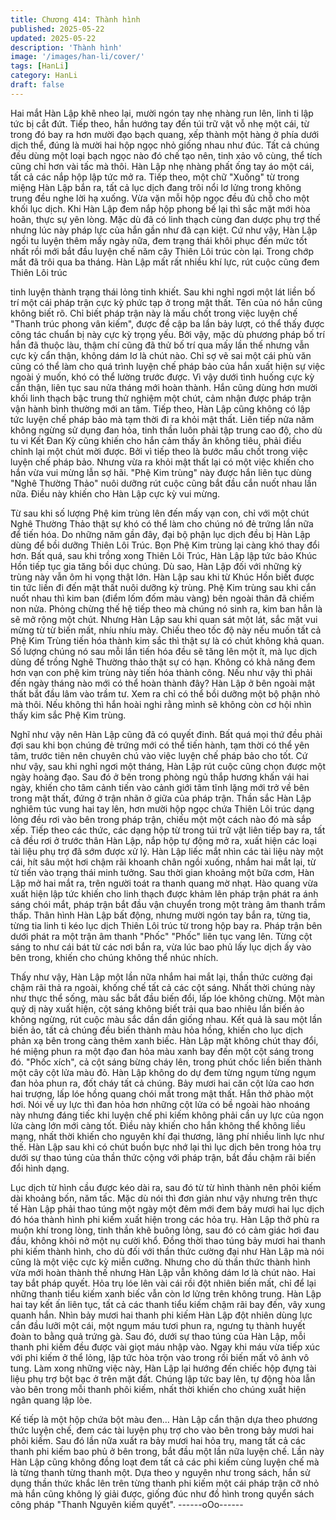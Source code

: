 ```yaml
---
title: Chương 414: Thành hình
published: 2025-05-22
updated: 2025-05-22
description: 'Thành hình'
image: '/images/han-li/cover/'
tags: [HanLi]
category: HanLi
draft: false
---
```


Hai mắt Hàn Lập khẽ nheo lại, mười ngón tay nhẹ nhàng run lên,
linh ti lập tức bị cắt đứt.
Tiếp theo, hắn hướng tay đến túi trữ vật vỗ nhẹ một cái, từ trong
đó bay ra hơn mười đạo bạch quang, xếp thành một hàng ở phía
dưới dịch thể, đúng là mười hai hộp ngọc nhỏ giống nhau như
đúc.
Tất cả chúng đều dùng một loại bạch ngọc nào đó chế tạo nên,
tinh xảo vô cùng, thể tích cũng chỉ hơn vài tấc mà thôi.
Hàn Lập nhẹ nhàng phất ống tay áo một cái, tất cả các nắp hộp
lập tức mở ra.
Tiếp theo, một chữ "Xuống" từ trong miệng Hàn Lập bắn ra, tất cả
lục dịch đang trôi nổi lơ lửng trong không trung đều nghe lời hạ
xuống.
Vừa vặn mỗi hộp ngọc đều đủ chỗ cho một khối lục dịch.
Khi Hàn Lập đem nắp hộp phong bế lại thì sắc mặt mới hòa hoãn,
thực sự yên lòng.
Mặc dù đã có linh thạch cùng đan dược phụ trợ thế nhưng lúc
này pháp lực của hắn gần như đã cạn kiệt.
Cứ như vậy, Hàn Lập ngồi tu luyện thêm mấy ngày nữa, đem
trạng thái khôi phục đến mức tốt nhất rồi mới bắt đầu luyện chế
năm cây Thiên Lôi trúc còn lại.
Trong chớp mắt đã trôi qua ba tháng.
Hàn Lập mất rất nhiều khí lực, rút cuộc cũng đem Thiên Lôi trúc

tinh luyện thành trạng thái lỏng tinh khiết.
Sau khi nghỉ ngơi một lát liền bố trí một cái pháp trận cực kỳ phức
tạp ở trong mật thất.
Tên của nó hắn cũng không biết rõ.
Chỉ biết pháp trận này là mấu chốt trong việc luyện chế "Thanh
trúc phong vân kiếm", được đề cập ba lần bảy lượt, có thể thấy
được công tác chuẩn bị này cực kỳ trọng yếu.
Bởi vậy, mặc dù phương pháp bố trí hắn đã thuộc làu, thậm chí
cũng đã thử bố trí qua mấy lần thế nhưng vẫn cực kỳ cẩn thận,
không dám lơ là chút nào.
Chỉ sợ vẽ sai một cái phù văn cũng có thể làm cho quá trình luyện
chế pháp bảo của hắn xuất hiện sự việc ngoài ý muốn, khó có thể
lường trước được.
Vì vậy dưới tình huống cực kỳ cẩn thận, liên tục sau nửa tháng
mới hoàn thành. Hắn cũng dùng hơn mười khối linh thạch bậc
trung thử nghiệm một chút, cảm nhận được pháp trận vận hành
bình thường mới an tâm.
Tiếp theo, Hàn Lập cũng không có lập tức luyện chế pháp bảo mà
tạm thời đi ra khỏi mật thất.
Liên tiếp nửa năm không ngừng sử dụng đan hỏa, tinh thần luôn
phải tập trung cao độ, cho dù tu vi Kết Đan Kỳ cũng khiến cho hắn
cảm thấy ăn không tiêu, phải điều chỉnh lại một chút mời được.
Bởi vì tiếp theo là bước mấu chốt trong việc luyện chế pháp bảo.
Nhưng vừa ra khỏi mật thất lại có một việc khiến cho hắn vừa vui
mừng lẫn sợ hãi.
"Phệ Kim trùng" này được hắn liên tục dùng "Nghê Thường Thảo"
nuôi dưỡng rút cuộc cũng bắt đầu cắn nuốt nhau lần nữa.
Điều này khiến cho Hàn Lập cực kỳ vui mừng.

Từ sau khi số lượng Phệ kim trùng lên đến mấy vạn con, chỉ với
một chút Nghê Thường Thảo thật sự khó có thể làm cho chúng
nó đẻ trứng lần nữa để tiến hóa.
Do những năm gần đây, đại bộ phận lục dịch đều bị Hàn Lập
dùng để bồi dưỡng Thiên Lôi Trúc. Bọn Phệ Kim trùng lại càng
khó thay đổi hơn.
Bất quá, sau khi trồng xong Thiên Lôi Trúc, Hàn Lập lập tức bảo
Khúc Hồn tiếp tục gia tăng bồi dục chúng.
Dù sao, Hàn Lập đối với những kỳ trùng này vẫn ôm hi vọng thật
lớn.
Hàn Lập sau khi từ Khúc Hồn biết được tin tức liền đi đến mật
thất nuôi dưỡng kỳ trùng.
Phệ Kim trùng sau khi cắn nuốt nhau thì kim ban (điểm lốm đốm
màu vàng) bên ngoài thân đã chiếm non nửa. Phỏng chừng thế
hệ tiếp theo mà chúng nó sinh ra, kim ban hẳn là sẽ mở rộng một
chút.
Nhưng Hàn Lập sau khi quan sát một lát, sắc mặt vui mừng từ từ
biến mất, nhíu nhíu mày.
Chiếu theo tốc độ này nếu muốn tất cả Phệ Kim Trùng tiến hóa
thành kim sắc thì thật sự là có chút không khả quan.
Số lượng chúng nó sau mỗi lần tiến hóa đều sẽ tăng lên một ít,
mà lục dịch dùng để trồng Nghê Thường thảo thật sự có hạn.
Không có khả năng đem hơn vạn con phệ kim trùng này tiến hóa
thành công. Nếu như vậy thì phải đến ngày tháng nào mới có thể
hoàn thành đây?
Hàn Lập ở bên ngoài mật thất bắt đầu lâm vào trầm tư.
Xem ra chỉ có thể bồi dưỡng một bộ phận nhỏ mà thôi. Nếu
không thì hắn hoài nghi rằng mình sẽ không còn cơ hội nhìn thấy
kim sắc Phệ Kim trùng.

Nghĩ như vậy nên Hàn Lập cũng đã có quyết đinh.
Bất quá mọi thứ đều phải đợi sau khi bọn chúng đẻ trứng mới có
thể tiến hành, tạm thời có thể yên tâm, trước tiên nên chuyên chú
vào việc luyện chế pháp bảo cho tốt.
Cứ như vậy, sau khi nghỉ ngơi một tháng, Hàn Lập rút cuộc cũng
chọn được một ngày hoàng đạo.
Sau đó ở bên trong phòng ngủ thắp hương khấn vái hai ngày,
khiến cho tâm cảnh tiến vào cảnh giới tâm tĩnh lặng mới trở về
bên trong mật thất, đứng ở trận nhãn ở giữa của pháp trận.
Thần sắc Hàn Lập nghiêm túc vung hai tay lên, hơn mười hộp
ngọc chứa Thiên Lôi trúc dạng lỏng đều rơi vào bên trong pháp
trận, chiếu một một cách nào đó mà sắp xếp.
Tiếp theo các thức, các dạng hộp từ trong túi trữ vật liên tiếp bay
ra, tất cả đều rơi ở trước thân Hàn Lập, nắp hộp tự động mở ra,
xuất hiện các loại tài liệu phụ trợ đã sớm được xử lý.
Hàn Lập liếc mắt nhìn các tài liệu này một cái, hít sâu một hơi
chậm rãi khoanh chân ngồi xuống, nhắm hai mắt lại, từ từ tiến
vào trạng thái minh tưởng.
Sau thời gian khoảng một bữa cơm, Hàn Lập mở hai mắt ra, trên
người toát ra thanh quang mờ nhạt.
Hào quang vừa xuất hiện lập tức khiến cho linh thạch được khảm
lên pháp trận phát ra ánh sáng chói mắt, pháp trận bắt đầu vận
chuyển trong một tràng âm thanh trầm thấp.
Thân hình Hàn Lập bất động, nhưng mười ngón tay bắn ra, từng
tia, từng tia linh ti kéo lục dịch Thiên Lôi trúc từ trong hộp bay ra.
Pháp trận bên dưới phát ra một trận âm thanh "Phốc" "Phốc" liên
tục vang lên. Từng cột sáng to như cái bát từ các nơi bắn ra, vừa
lúc bao phủ lấy lục dịch ấy vào bên trong, khiến cho chúng không
thể nhúc nhích.

Thấy như vậy, Hàn Lập một lần nữa nhắm hai mắt lại, thần thức
cường đại chậm rãi thả ra ngoài, khống chế tất cả các cột sáng.
Nhất thời chúng này như thực thể sống, màu sắc bắt đầu biến
đổi, lấp lóe không chừng.
Một màn quỷ dị này xuất hiện, cột sáng không biết trải qua bao
nhiêu lần biến ảo không ngừng, rút cuộc màu sắc dần dần giống
nhau.
Kết quả là sau một lần biến ảo, tất cả chúng đều biến thành màu
hỏa hồng, khiến cho lục dịch phản xạ bên trong càng thêm xanh
biếc.
Hàn Lập mặt không chút thay đổi, hé miệng phun ra một đạo đan
hỏa màu xanh bay đến một cột sáng trong đó.
"Phốc xích", cả cột sáng bừng cháy lên, trong phút chốc liền biến
thành một cây cột lửa màu đỏ.
Hàn Lập không do dự đem từng ngụm từng ngụm đan hỏa phun
ra, đốt cháy tất cả chúng.
Bảy mươi hai căn cột lửa cao hơn hai trượng, lấp lóe hồng quang
chói mắt trong mật thất.
Hắn thở phào một hơi.
Nói về uy lực thì đan hỏa hơn những cột lửa có bề ngoài hào
nhoáng này nhưng đáng tiếc khi luyện chế phi kiếm không phải
cần uy lực của ngọn lửa càng lớn mới càng tốt.
Điều này khiến cho hắn không thể không liều mạng, nhất thời
khiến cho nguyên khí đại thương, lãng phí nhiều linh lực như thế.
Hàn Lập sau khi có chút buồn bực nhớ lại thì lục dịch bên trong
hỏa trụ dưới sự thao túng của thần thức cộng với pháp trận, bắt
đầu chậm rãi biến đổi hình dạng.

Lục dịch từ hình cầu được kéo dài ra, sau đó từ từ hình thành nên
phôi kiếm dài khoảng bốn, năm tấc.
Mặc dù nói thì đơn giản như vậy nhưng trên thực tế Hàn Lập phải
thao túng một ngày một đêm mới đem bảy mươi hai lục dịch đó
hóa thành hình phi kiếm xuất hiện trong các hỏa trụ.
Hàn Lập thở phù ra muộn khí trong lòng, tinh thần khẽ buông
lỏng, sau đó có cảm giác hơi đau đầu, không khỏi nở một nụ cười
khổ.
Đồng thời thao túng bảy mươi hai thanh phi kiếm thành hình, cho
dù đối với thần thức cường đại như Hàn Lập mà nói cũng là một
việc cực kỳ miễn cưỡng.
Nhưng cho dù thần thức thành hình vừa mới hoàn thành thế
nhưng Hàn Lập vẫn không dám lơ là chút nào.
Hai tay bắt pháp quyết. Hỏa trụ lóe lên vài cái rồi đột nhiên biến
mất, chỉ để lại những thanh tiểu kiếm xanh biếc vẫn còn lơ lửng
trên không trung.
Hàn Lập hai tay kết ấn liên tục, tất cả các thanh tiểu kiếm chậm
rãi bay đến, vây xung quanh hắn.
Nhìn bảy mươi hai thanh phi kiếm Hàn Lập đột nhiên dùng lực
cắn đầu lưỡi một cái, một ngụm máu tươi phun ra, ngưng tụ
thành huyết đoàn to bằng quả trứng gà.
Sau đó, dưới sự thao túng của Hàn Lập, mỗi thanh phi kiếm đều
được vài giọt máu nhập vào.
Ngay khi máu vừa tiếp xúc với phi kiếm ở thể lỏng, lập tức hòa
trộn vào trong rồi biến mất vô ảnh vô tung.
Làm xong những việc này, Hàn Lập lại hướng đến chiếc hộp
đựng tài liệu phụ trợ bột bạc ở trên mặt đất. Chúng lập tức bay
lên, tự động hòa lẫn vào bên trong mỗi thanh phôi kiếm, nhất thời
khiến cho chúng xuất hiện ngân quang lập lòe.

Kế tiếp là một hộp chứa bột màu đen…
Hàn Lập cẩn thận dựa theo phương thức luyện chế, đem các tài
luyện phụ trợ cho vào bên trong bảy mươi hai phôi kiếm. Sau đó
lần nữa xuất ra bảy mươi hai hỏa trụ, mang tất cả các thanh phi
kiếm bao phủ ở bên trong, bắt đầu một lần nữa luyện chế.
Lần này Hàn Lập cũng không đồng loạt đem tất cả các phi kiếm
cùng luyện chế mà là từng thanh từng thanh một.
Dựa theo y nguyên như trong sách, hắn sử dụng thần thức khắc
lên trên từng thanh phi kiếm một cái pháp trận cỡ nhỏ mà hắn
cũng không lý giải được, giống đúc như đồ hình trong quyển sách
công pháp "Thanh Nguyên kiếm quyết".
------oOo------
